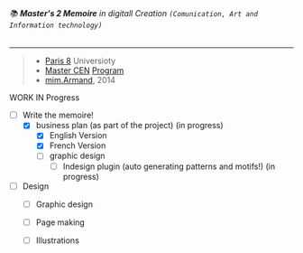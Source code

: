 ###### :books: **Master's 2 Memoire** in digitall Creation `(Comunication, Art and Information technology)`
****
> * [Paris 8](http://www.univ-paris8.fr/ "University's website") Universioty
> * [Master CEN](http://www.crossmedias.fr/ "Programs site and blog") [Program](http://www.univ-paris8.fr/Master-creation-et-edition "Programs department in universitiy's website")
> * [mim.Armand](http://armand.eu/), 2014 


WORK IN Progress
- [ ] Write the memoire!
	- [x] business plan (as part of the project) (in progress)
	  - [x] English Version
	  - [x] French Version
	  - [ ] graphic design
	     - [ ] Indesign plugin (auto generating patterns and motifs!) (in progress)
- [ ] Design
	- [ ] Graphic design
	- [ ] Page making
	- [ ] Illustrations
















